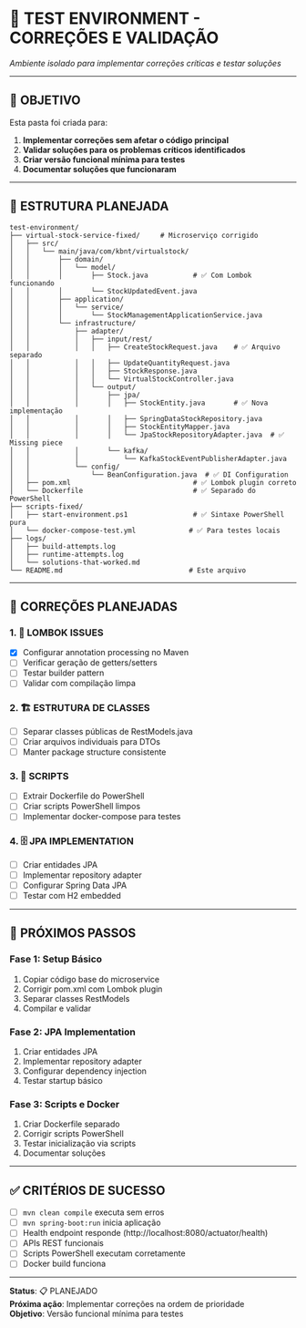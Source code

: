 # 🧪 TEST ENVIRONMENT - CORREÇÕES E VALIDAÇÃO
*Ambiente isolado para implementar correções críticas e testar soluções*

---

## 🎯 **OBJETIVO**

Esta pasta foi criada para:

1. **Implementar correções sem afetar o código principal**
2. **Validar soluções para os problemas críticos identificados**
3. **Criar versão funcional mínima para testes**
4. **Documentar soluções que funcionaram**

---

## 📁 **ESTRUTURA PLANEJADA**

```
test-environment/
├── virtual-stock-service-fixed/     # Microserviço corrigido
│   ├── src/
│   │   └── main/java/com/kbnt/virtualstock/
│   │       ├── domain/
│   │       │   └── model/
│   │       │       ├── Stock.java           # ✅ Com Lombok funcionando
│   │       │       └── StockUpdatedEvent.java
│   │       ├── application/
│   │       │   └── service/
│   │       │       └── StockManagementApplicationService.java
│   │       └── infrastructure/
│   │           ├── adapter/
│   │           │   ├── input/rest/
│   │           │   │   ├── CreateStockRequest.java    # ✅ Arquivo separado
│   │           │   │   ├── UpdateQuantityRequest.java
│   │           │   │   ├── StockResponse.java
│   │           │   │   └── VirtualStockController.java
│   │           │   └── output/
│   │           │       ├── jpa/
│   │           │       │   ├── StockEntity.java       # ✅ Nova implementação
│   │           │       │   ├── SpringDataStockRepository.java
│   │           │       │   ├── StockEntityMapper.java
│   │           │       │   └── JpaStockRepositoryAdapter.java  # ✅ Missing piece
│   │           │       └── kafka/
│   │           │           └── KafkaStockEventPublisherAdapter.java
│   │           └── config/
│   │               └── BeanConfiguration.java  # ✅ DI Configuration
│   ├── pom.xml                              # ✅ Lombok plugin correto
│   └── Dockerfile                           # ✅ Separado do PowerShell
├── scripts-fixed/
│   ├── start-environment.ps1                # ✅ Sintaxe PowerShell pura
│   └── docker-compose-test.yml             # ✅ Para testes locais
├── logs/
│   ├── build-attempts.log
│   ├── runtime-attempts.log
│   └── solutions-that-worked.md
└── README.md                               # Este arquivo
```

---

## 🔧 **CORREÇÕES PLANEJADAS**

### **1. 🎯 LOMBOK ISSUES**
- [x] Configurar annotation processing no Maven
- [ ] Verificar geração de getters/setters
- [ ] Testar builder pattern
- [ ] Validar com compilação limpa

### **2. 🏗️ ESTRUTURA DE CLASSES**  
- [ ] Separar classes públicas de RestModels.java
- [ ] Criar arquivos individuais para DTOs
- [ ] Manter package structure consistente

### **3. 📜 SCRIPTS**
- [ ] Extrair Dockerfile do PowerShell
- [ ] Criar scripts PowerShell limpos
- [ ] Implementar docker-compose para testes

### **4. 🗄️ JPA IMPLEMENTATION**
- [ ] Criar entidades JPA
- [ ] Implementar repository adapter
- [ ] Configurar Spring Data JPA
- [ ] Testar com H2 embedded

---

## 🚀 **PRÓXIMOS PASSOS**

### **Fase 1: Setup Básico** 
1. Copiar código base do microservice
2. Corrigir pom.xml com Lombok plugin
3. Separar classes RestModels
4. Compilar e validar

### **Fase 2: JPA Implementation**
1. Criar entidades JPA
2. Implementar repository adapter  
3. Configurar dependency injection
4. Testar startup básico

### **Fase 3: Scripts e Docker**
1. Criar Dockerfile separado
2. Corrigir scripts PowerShell
3. Testar inicialização via scripts
4. Documentar soluções

---

## ✅ **CRITÉRIOS DE SUCESSO**

- [ ] `mvn clean compile` executa sem erros
- [ ] `mvn spring-boot:run` inicia aplicação
- [ ] Health endpoint responde (http://localhost:8080/actuator/health)
- [ ] APIs REST funcionais
- [ ] Scripts PowerShell executam corretamente
- [ ] Docker build funciona

---

**Status**: 📋 PLANEJADO  
**Próxima ação**: Implementar correções na ordem de prioridade  
**Objetivo**: Versão funcional mínima para testes
